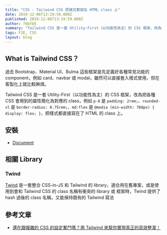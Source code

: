 ```yaml
---
title: "CSS - Tailwind CSS 把樣式都寫在 HTML class 上"
date: 2019-12-06T13:19:59.000Z
published: 2019-12-06T13:19:59.000Z
author: f6bfb5
summary: "Tailwind CSS 是一套 Utility-First（以功能性為主）的 CSS 框架，改為把各種 CSS 會用到的屬性簡化為對應的 class，例如 p-8 是 padding: 2rem;、rounded-xl 是 border-radius: 0.75rem;、md:flex 是 @media (min-width: 768px) { display: flex; }，把樣式都直接寫在了 HTML 的 class 上。"
tags: F2E, CSS
layout: blog
---
```


## What is Tailwind CSS？

過去 Bootstrap、Material UI、Bulma 這些框架是先定義好各種常見功能的 component，例如 card、navbar 或 modal，雖然可以直接套入樣式使用，但在客製化上就比較麻煩。

Tailwind CSS 是一套 Utility-First（以功能性為主）的 CSS 框架，改為把各種 CSS 會用到的屬性簡化為對應的 class，例如 `p-8` 是 `padding: 2rem;`、`rounded-xl` 是 `border-radius: 0.75rem;`、`md:flex` 是 `@media (min-width: 768px) { display: flex; }`，把樣式都直接寫在了 HTML 的 class 上。

## 安裝

- [Document](https://tailwindcss.com/docs/installation)

## 相關 Library

### Twind

[Twind](https://github.com/tw-in-js/twind) 是一套整合 CSS-in-JS 和 Tailwind 的 library，適合用在舊專案，或是使用到會和 Tailwind CSS 的 class 名稱有衝突的 library 或 框架時，Twind 提供了 hash 過後的 class 名稱，又能保持既有的 Tailwind 寫法

## 參考文章

- [還在跟複雜的 CSS 的設定奮鬥嗎？用 Tailwind 來幫你實現真正的高效整潔！](https://5xruby.tw/posts/tailwind-css-plugin/)
